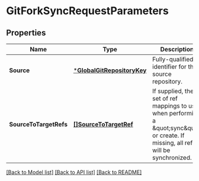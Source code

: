 # GitForkSyncRequestParameters

## Properties
Name | Type | Description | Notes
------------ | ------------- | ------------- | -------------
**Source** | [***GlobalGitRepositoryKey**](GlobalGitRepositoryKey.md) | Fully-qualified identifier for the source repository. | [optional] [default to null]
**SourceToTargetRefs** | [**[]SourceToTargetRef**](SourceToTargetRef.md) | If supplied, the set of ref mappings to use when performing a \&quot;sync\&quot; or create. If missing, all refs will be synchronized. | [optional] [default to null]

[[Back to Model list]](../README.md#documentation-for-models) [[Back to API list]](../README.md#documentation-for-api-endpoints) [[Back to README]](../README.md)



